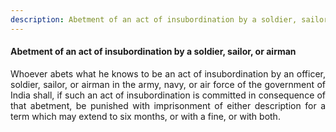 ```yaml
---
description: Abetment of an act of insubordination by a soldier, sailor, or airman
---
```


#### Abetment of an act of insubordination by a soldier, sailor, or airman
<div style="text-align: justify">

Whoever abets what he knows to be an act of insubordination by an officer, soldier, sailor, or airman in the army, navy, or air force of the government of India shall, if such an act of insubordination is committed in consequence of that abetment, be punished with imprisonment of either description for a term which may extend to six months, or with a fine, or with both.

</div>
